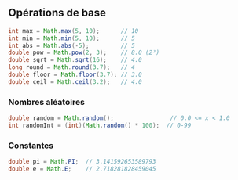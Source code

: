 ## Opérations de base

```java
int max = Math.max(5, 10);      // 10
int min = Math.min(5, 10);      // 5
int abs = Math.abs(-5);         // 5
double pow = Math.pow(2, 3);    // 8.0 (2³)
double sqrt = Math.sqrt(16);    // 4.0
long round = Math.round(3.7);   // 4
double floor = Math.floor(3.7); // 3.0
double ceil = Math.ceil(3.2);   // 4.0
```

### Nombres aléatoires

```java
double random = Math.random();                // 0.0 <= x < 1.0
int randomInt = (int)(Math.random() * 100);  // 0-99
```

### Constantes

```java
double pi = Math.PI;  // 3.141592653589793
double e = Math.E;    // 2.718281828459045
```
